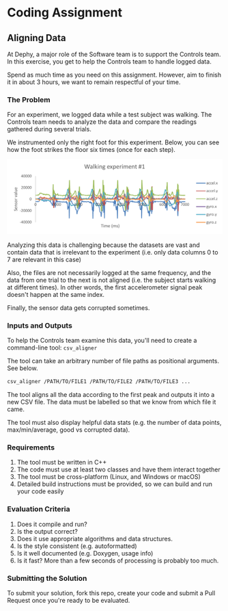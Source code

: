 # Coding Assignment

## Aligning Data

At Dephy, a major role of the Software team is to support the Controls team. In this exercise, you get to help the Controls team to handle logged data.

Spend as much time as you need on this assignment. However, aim to finish it in about 3 hours, we want to remain respectful of your time.

### The Problem

For an experiment, we logged data while a test subject was walking. The Controls team needs to analyze the data and compare the readings gathered during several trials.

We instrumented only the right foot for this experiment. Below, you can see how the foot strikes the floor six times (once for each step).

![](./data_preview.png)

Analyzing this data is challenging because the datasets are vast and contain data that is irrelevant to the experiment (i.e. only data columns 0 to 7 are relevant in this case)

Also, the files are not necessarily logged at the same frequency, and the data from one trial to the next is not aligned (i.e. the subject starts walking at different times). In other words, the first accelerometer signal peak doesn't happen at the same index.

Finally, the sensor data gets corrupted sometimes.

### Inputs and Outputs

To help the Controls team examine this data, you'll need to create a command-line tool: `csv_aligner`

The tool can take an arbitrary number of file paths as positional arguments. See below.

```bash
csv_aligner /PATH/TO/FILE1 /PATH/TO/FILE2 /PATH/TO/FILE3 ...
```

The tool aligns all the data according to the first peak and outputs it into a new CSV file. The data must be labelled so that we know from which file it came.

The tool must also display helpful data stats (e.g. the number of data points, max/min/average, good vs corrupted data).

### Requirements
1. The tool must be written in C++
2. The code must use at least two classes and have them interact together
3. The tool must be cross-platform (Linux, and Windows or macOS)
4. Detailed build instructions must be provided, so we can build and run your code easily

### Evaluation Criteria
1. Does it compile and run?
2. Is the output correct?
3. Does it use appropriate algorithms and data structures.
4. Is the style consistent (e.g. autoformatted)
5. Is it well documented (e.g. Doxygen, usage info)
5. Is it fast? More than a few seconds of processing is probably too much.

### Submitting the Solution

To submit your solution, fork this repo, create your code and submit a Pull Request once you're ready to be evaluated.
